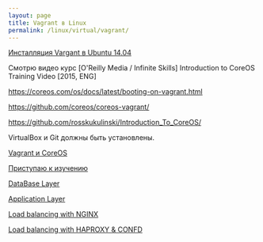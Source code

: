 ```yaml
---
layout: page
title: Vagrant в Linux
permalink: /linux/virtual/vagrant/
---
```




[Инсталляция Vargant в Ubuntu 14.04](/linux/virtual/vagrant/installation/ubuntu-14-04/)  



Смотрю видео курс
[O'Reilly Media / Infinite Skills] Introduction to CoreOS Training Video [2015, ENG]


https://coreos.com/os/docs/latest/booting-on-vagrant.html

https://github.com/coreos/coreos-vagrant/

https://github.com/rosskukulinski/Introduction_To_CoreOS/


VirtualBox и Git должны быть установлены.


[Vagrant и CoreOS](/linux/virtual/vagrant/coreos-clusters/)  

[Приступаю к изучению](/linux/virtual/vagrant/service-example/)  

[DataBase Layer](/linux/virtual/vagrant/coreos-database-layer/)  


[Application Layer](/linux/virtual/vagrant/coreos-application-layer/)

[Load balancing with NGINX](/linux/virtual/vagrant/load-balancing-with-nginx/)

[Load balancing with HAPROXY & CONFD](/linux/virtual/vagrant/load-balancing-with-haproxy-and-confd/)
